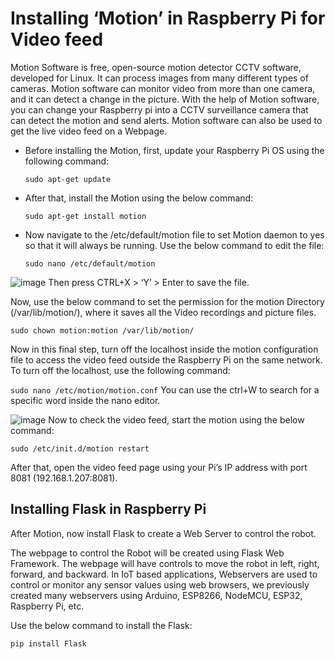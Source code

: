 # Installing ‘Motion’ in Raspberry Pi for Video feed

Motion Software is free, open-source motion detector CCTV software, developed for Linux. It can process images from many different types of cameras. Motion software can monitor video from more than one camera, and it can detect a change in the picture. With the help of Motion software, you can change your Raspberry pi into a CCTV surveillance camera that can detect the motion and send alerts. Motion software can also be used to get the live video feed on a Webpage.

- Before installing the Motion, first, update your Raspberry Pi OS using the following command:

     `sudo apt-get update`

- After that, install the Motion using the below command:

     `sudo apt-get install motion`

- Now navigate to the /etc/default/motion file to set Motion daemon to yes so that it will always be running. Use the below command to edit the file:

     `sudo nano /etc/default/motion`

![image](https://user-images.githubusercontent.com/58645688/142214432-120a1455-8afb-464d-9f5f-096270d918ad.png)
Then press CTRL+X > ‘Y’ > Enter to save the file.

Now, use the below command to set the permission for the motion Directory (/var/lib/motion/), where it saves all the Video recordings and picture files.

`sudo chown motion:motion /var/lib/motion/`
 

Now in this final step, turn off the localhost inside the motion configuration file to access the video feed outside the Raspberry Pi on the same network. To turn off the localhost, use the following command:

`sudo nano /etc/motion/motion.conf`
You can use the ctrl+W to search for a specific word inside the nano editor.

![image](https://user-images.githubusercontent.com/58645688/142214732-8b4766a7-7aff-4eaf-9424-939ba9192d57.png)
Now to check the video feed, start the motion using the below command:

`sudo /etc/init.d/motion restart`
 

After that, open the video feed page using your Pi’s IP address with port 8081 (192.168.1.207:8081).

## Installing Flask in Raspberry Pi

After Motion, now install Flask to create a Web Server to control the robot.

The webpage to control the Robot will be created using Flask Web Framework. The webpage will have controls to move the robot in left, right, forward, and backward. In IoT based applications, Webservers are used to control or monitor any sensor values using web browsers, we previously created many webservers using Arduino, ESP8266, NodeMCU, ESP32, Raspberry Pi, etc.

Use the below command to install the Flask:

`pip install Flask`

